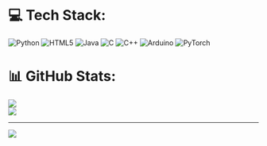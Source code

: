 
# 💻 Tech Stack:
![Python](https://img.shields.io/badge/python-3670A0?style=for-the-badge&logo=python&logoColor=ffdd54) ![HTML5](https://img.shields.io/badge/html5-%23E34F26.svg?style=for-the-badge&logo=html5&logoColor=white) ![Java](https://img.shields.io/badge/java-%23ED8B00.svg?style=for-the-badge&logo=openjdk&logoColor=white) ![C](https://img.shields.io/badge/c-%2300599C.svg?style=for-the-badge&logo=c&logoColor=white) ![C++](https://img.shields.io/badge/c++-%2300599C.svg?style=for-the-badge&logo=c%2B%2B&logoColor=white) ![Arduino](https://img.shields.io/badge/-Arduino-00979D?style=for-the-badge&logo=Arduino&logoColor=white) ![PyTorch](https://img.shields.io/badge/PyTorch-%23EE4C2C.svg?style=for-the-badge&logo=PyTorch&logoColor=white)
# 📊 GitHub Stats:
<!--![](https://github-readme-stats.vercel.app/api?username=eduabranco&theme=dark&hide_border=false&include_all_commits=true&count_private=true)<br/>-->
![](https://github-readme-streak-stats.herokuapp.com/?user=eduabranco&theme=dark&hide_border=false)<br/>
![](https://github-readme-stats.vercel.app/api/top-langs/?username=eduabranco&theme=dark&hide_border=false&include_all_commits=true&count_private=true&layout=compact)

---
![](https://visitcount.itsvg.in/api?id=eduabranco&icon=0&color=0)

<!-- Proudly created with GPRM ( https://gprm.itsvg.in ) -->
